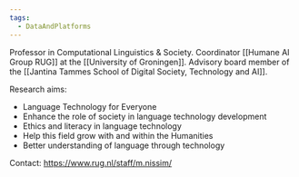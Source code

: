 ```yaml
---
tags:
  - DataAndPlatforms
---
```


Professor in Computational Linguistics & Society. Coordinator [[Humane AI Group RUG]] at the  [[University of Groningen]]. Advisory board member of the [[Jantina Tammes School of Digital Society, Technology and AI]].

Research aims:

- Language Technology for Everyone    
- Enhance the role of society in  language technology development
- Ethics and literacy in language technology
- Help this field grow with and within the Humanities
- Better understanding of language through technology

Contact: https://www.rug.nl/staff/m.nissim/